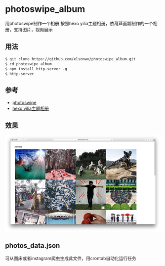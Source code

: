 # photoswipe_album
用photoswipe制作一个相册
按照hexo yilia主题相册，依葫芦画瓢制作的一个相册，支持图片，视频展示
## 用法
```
$ git clone https://github.com/elsonwx/photoswipe_album.git
$ cd photoswipe_album
$ npm install http-server -g
$ http-server
```
## 参考
  - [photoswipe](http://photoswipe.com/documentation/getting-started.html) 
  - [hexo yilia主题相册](https://github.com/litten/BlogBackup/tree/master/source/photos)

## 效果
![相册效果](screenshot/album.png)

## photos_data.json
可从图床或者instagram爬虫生成此文件，用crontab自动化运行任务
